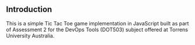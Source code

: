 ## Introduction

This is a simple Tic Tac Toe game implementation in JavaScript built as part of Assessment 2 for the DevOps Tools (DOT503) subject offered at Torrens University Australia.
